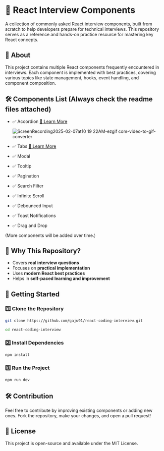 # 🚀 React Interview Components  

A collection of commonly asked React interview components, built from scratch to help developers prepare for technical interviews. This repository serves as a reference and hands-on practice resource for mastering key React concepts.  

## 📌 About  
This project contains multiple React components frequently encountered in interviews. Each component is implemented with best practices, covering various topics like state management, hooks, event handling, and component composition.  

## 🛠️ Components List (Always check the readme files attached)
- ✅ Accordion [🔗 Learn More](./src/components/Accordion/README.md)

  ![ScreenRecording2025-02-07at10 19 22AM-ezgif com-video-to-gif-converter](https://github.com/user-attachments/assets/b8d0177a-6ee5-4344-a33d-59c3b6943e71)

- ✅ Tabs      [🔗 Learn More](./src/components/Tabs/README.md)
- ✅ Modal  
- ✅ Tooltip  
- ✅ Pagination  
- ✅ Search Filter  
- ✅ Infinite Scroll
- ✅ Debounced Input  
- ✅ Toast Notifications  
- ✅ Drag and Drop  

(More components will be added over time.)  

## 🎯 Why This Repository?  
- Covers **real interview questions**  
- Focuses on **practical implementation**  
- Uses **modern React best practices**  
- Helps in **self-paced learning and improvement**  

## 🚀 Getting Started  

### 1️⃣ Clone the Repository  
```sh
git clone https://github.com/gaju91/react-coding-interview.git

cd react-coding-interview
```

### 2️⃣ Install Dependencies  
```sh
npm install
```

### 3️⃣ Run the Project  
```sh
npm run dev
```

## 🛠️ Contribution  
Feel free to contribute by improving existing components or adding new ones. Fork the repository, make your changes, and open a pull request!  

## 📜 License  
This project is open-source and available under the MIT License.  
